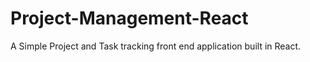# Project-Management-React
A Simple Project and Task tracking front end application built in React.
